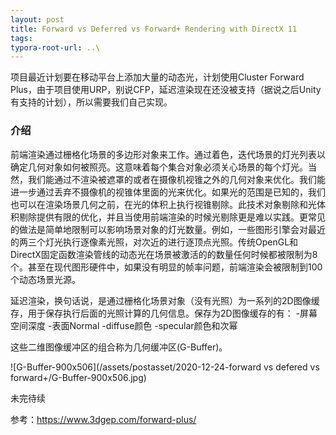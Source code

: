 ```yaml
---
layout: post
title: Forward vs Deferred vs Forward+ Rendering with DirectX 11
tags:
typora-root-url: ..\
---
```


项目最近计划要在移动平台上添加大量的动态光，计划使用Cluster Forward Plus，由于项目使用URP，别说CFP，延迟渲染现在还没被支持（据说之后Unity有支持的计划），所以需要我们自己实现。

### 介绍

前端渲染通过栅格化场景的多边形对象来工作。通过着色，迭代场景的灯光列表以确定几何对象如何被照亮。这意味着每个集合对象必须关心场景的每个灯光。当然，我们能通过不渲染被遮罩的或者在摄像机视锥之外的几何对象来优化。我们能进一步通过丢弃不摄像机的视锥体里面的光来优化。如果光的范围是已知的，我们也可以在渲染场景几何之前，在光的体积上执行视锥剔除。此技术对象剔除和光体积剔除提供有限的优化，并且当使用前端渲染的时候光剔除更是难以实践。更常见的做法是简单地限制可以影响场景对象的灯光数量。例如，一些图形引擎会对最近的两三个灯光执行逐像素光照，对次近的进行逐顶点光照。传统OpenGL和DirectX固定函数渲染管线的动态光在场景被激活的的数量任何时候都被限制为8个。甚至在现代图形硬件中，如果没有明显的帧率问题，前端渲染会被限制到100个动态场景光源。

延迟渲染，换句话说，是通过栅格化场景对象（没有光照）为一系列的2D图像缓存，用于保存执行后面的光照计算的几何信息。保存为2D图像缓存的有：
-屏幕空间深度
-表面Normal
-diffuse颜色
-specular颜色和次幂

这些二维图像缓冲区的组合称为几何缓冲区(G-Buffer)。

![G-Buffer-900x506](/assets/postasset/2020-12-24-forward vs defered vs forward+/G-Buffer-900x506.jpg)



未完待续



参考：https://www.3dgep.com/forward-plus/